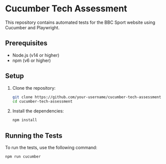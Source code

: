 # Cucumber Tech Assessment

This repository contains automated tests for the BBC Sport website using Cucumber and Playwright.

## Prerequisites

- Node.js (v14 or higher)
- npm (v6 or higher)

## Setup

1. Clone the repository:

    ```sh
    git clone https://github.com/your-username/cucumber-tech-assessment.git
    cd cucumber-tech-assessment
    ```

2. Install the dependencies:

    ```sh
    npm install
    ```

## Running the Tests

To run the tests, use the following command:

```sh
npm run cucumber
